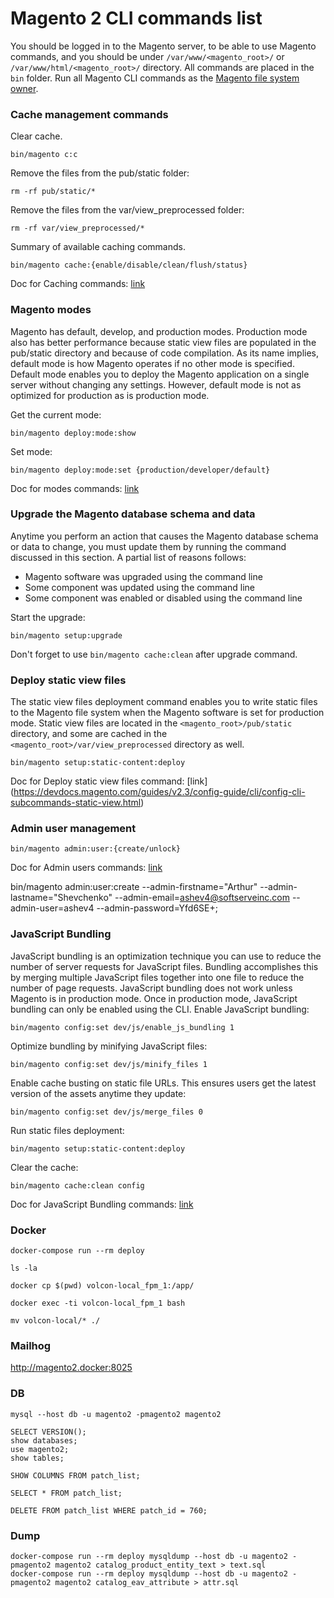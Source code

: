 # Magento 2 CLI commands list

You should be logged in to the Magento server, to be able to use Magento commands, and you should be under `/var/www/<magento_root>/` or `/var/www/html/<magento_root>/` directory. All commands are placed in the `bin` folder. 
Run all Magento CLI commands as the [Magento file system owner](https://devdocs.magento.com/guides/v2.3/config-guide/cli/config-cli.html#config-install-cli-first).

### Cache management commands

Clear cache.

```
bin/magento c:c
```

Remove the files from the pub/static folder: 
```
rm -rf pub/static/*
```
Remove the files from the var/view_preprocessed folder: 
```
rm -rf var/view_preprocessed/*
```
Summary of available caching commands.

```
bin/magento cache:{enable/disable/clean/flush/status}
```
Doc for Caching commands: [link](https://devdocs.magento.com/guides/v2.3/config-guide/cli/config-cli-subcommands-cache.html)

### Magento modes

Magento has default, develop, and production modes. Production mode also has better performance because static view files are populated in the pub/static directory and because of code compilation. As its name implies, default mode is how Magento operates if no other mode is specified. Default mode enables you to deploy the Magento application on a single server without changing any settings. However, default mode is not as optimized for production as is production mode.

Get the current mode:
```
bin/magento deploy:mode:show
```
Set mode:
```
bin/magento deploy:mode:set {production/developer/default}
```
Doc for modes commands: [link](https://devdocs.magento.com/guides/v2.4/config-guide/cli/config-cli-subcommands-mode.html)

### Upgrade the Magento database schema and data

Anytime you perform an action that causes the Magento database schema or data to change, you must update them by running the command discussed in this section. A partial list of reasons follows:

- Magento software was upgraded using the command line
- Some component was updated using the command line
- Some component was enabled or disabled using the command line

Start the upgrade:
```
bin/magento setup:upgrade
```
Don't forget to use `bin/magento cache:clean` after upgrade command.

### Deploy static view files 
The static view files deployment command enables you to write static files to the Magento file system when the Magento software is set for production mode. Static view files are located in the `<magento_root>/pub/static` directory, and some are cached in the `<magento_root>/var/view_preprocessed` directory as well. 

```
bin/magento setup:static-content:deploy
```
Doc for Deploy static view files command: [link] (https://devdocs.magento.com/guides/v2.3/config-guide/cli/config-cli-subcommands-static-view.html)

### Admin user management

```
bin/magento admin:user:{create/unlock}
```

Doc for Admin users commands: [link](https://devdocs.magento.com/guides/v2.3/install-gde/install/cli/install-cli-subcommands-admin.html)

bin/magento admin:user:create --admin-firstname="Arthur" --admin-lastname="Shevchenko" --admin-email=ashev4@softserveinc.com --admin-user=ashev4 --admin-password=Yfd6SE+;

### JavaScript Bundling

JavaScript bundling is an optimization technique you can use to reduce the number of server requests for JavaScript files. Bundling accomplishes this by merging multiple JavaScript files together into one file to reduce the number of page requests.
JavaScript bundling does not work unless Magento is in production mode. Once in production mode, JavaScript bundling can only be enabled using the CLI.
Enable JavaScript bundling:
```
bin/magento config:set dev/js/enable_js_bundling 1
```
Optimize bundling by minifying JavaScript files:
```
bin/magento config:set dev/js/minify_files 1
```

Enable cache busting on static file URLs. This ensures users get the latest version of the assets anytime they update:
```
bin/magento config:set dev/js/merge_files 0
```
Run static files deployment:
```
bin/magento setup:static-content:deploy
```
Clear the cache:
```
bin/magento cache:clean config
```

Doc for JavaScript Bundling commands: [link](https://devdocs.magento.com/guides/v2.4/frontend-dev-guide/themes/js-bundling.html)

### Docker

```
docker-compose run --rm deploy

ls -la

docker cp $(pwd) volcon-local_fpm_1:/app/

docker exec -ti volcon-local_fpm_1 bash

mv volcon-local/* ./
```

### Mailhog 

http://magento2.docker:8025


### DB

```
mysql --host db -u magento2 -pmagento2 magento2

SELECT VERSION();
show databases;
use magento2;
show tables;

SHOW COLUMNS FROM patch_list;

SELECT * FROM patch_list;

DELETE FROM patch_list WHERE patch_id = 760;
```

### Dump

```
docker-compose run --rm deploy mysqldump --host db -u magento2 -pmagento2 magento2 catalog_product_entity_text > text.sql 
docker-compose run --rm deploy mysqldump --host db -u magento2 -pmagento2 magento2 catalog_eav_attribute > attr.sql
```